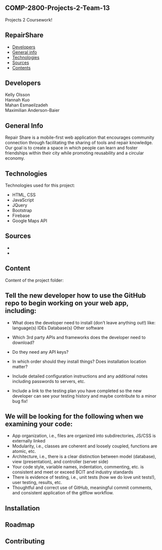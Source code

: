 ## COMP-2800-Projects-2-Team-13
Projects 2 Coursework! 

## RepairShare

* [Developers](#developers)
* [General info](#general-info)
* [Technologies](#technologies)
* [Sources](#sources)
* [Contents](#content)

## Developers
Kelly Olsson
<br>
Hannah Kuo
<br>
Mahan Esmaeilzadeh
<br>
Maximilian Anderson-Baier

## General Info

Repair Share is a mobile-first web application that encourages community connection through facilitating the sharing of tools and repair knowledge. Our goal is to create a space in which people can learn and foster friendships within their city while promoting reusability and a circular economy. 
	
## Technologies
Technologies used for this project:
* HTML, CSS
* JavaScript
* JQuery
* Bootstrap 
* Firebase
* Google Maps API

## Sources
* 
* 
	
## Content
Content of the project folder:

## Tell the new developer how to use the GitHub repo to begin working on your web app, including:

* What does the developer need to install (don’t leave anything out!) like:
language(s)
IDEs
Database(s)
Other software

* Which 3rd party APIs and frameworks does the developer need to download?
* Do they need any API keys?
* In which order should they install things? Does installation location matter?
* Include detailed configuration instructions and any additional notes including passwords to servers, etc.
* Include a link to the testing plan you have completed so the new developer can see your testing history and maybe contribute to a minor bug fix!


## We will be looking for the following when we examining your code:

* App organization, i.e., files are organized into subdirectories, JS/CSS is externally linked
* Modularity, i.e., classes are coherent and loosely coupled, functions are atomic, etc.
* Architecture, i.e., there is a clear distinction between model (database), view (presentation), and controller (server side)
* Your code style, variable names, indentation, commenting, etc. is consistent and meet or exceed BCIT and industry standards
* There is evidence of testing, i.e., unit tests (how we do love unit tests!), user testing, results, etc.
* Thoughtful and correct use of GitHub, meaningful commit comments, and consistent application of the gitflow workflow.

## Installation

## Roadmap


## Contributing





